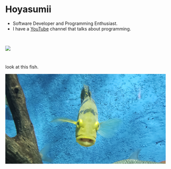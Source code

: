 # Hoyasumii
- Software Developer and Programming Enthusiast.
- I have a [YouTube](https://youtube.com/@Hoyasumii) channel that talks about programming.

<br/>

![](https://skillicons.dev/icons?i=ts,bun,elysia,nodejs,express,react,next,sass,tailwind,mongo,python)

#

look at this fish.

![](./fucked-fish.jpg)